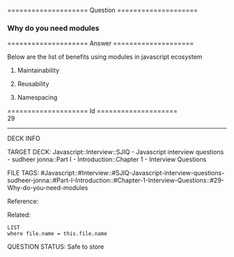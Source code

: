 ==================== Question ====================  

### Why do you need modules  

==================== Answer ====================  

Below are the list of benefits using modules in javascript ecosystem

1. Maintainability

2. Reusability

3. Namespacing

==================== Id ====================  
29

---

DECK INFO

TARGET DECK: Javascript::Interview::SJIQ - Javascript interview questions - sudheer jonna::Part I - Introduction::Chapter 1 - Interview Questions

FILE TAGS: #Javascript::#Interview::#SJIQ-Javascript-interview-questions-sudheer-jonna::#Part-I-Introduction::#Chapter-1-Interview-Questions::#29-Why-do-you-need-modules

Reference:

Related:

```dataview
LIST
where file.name = this.file.name
```

QUESTION STATUS: Safe to store
